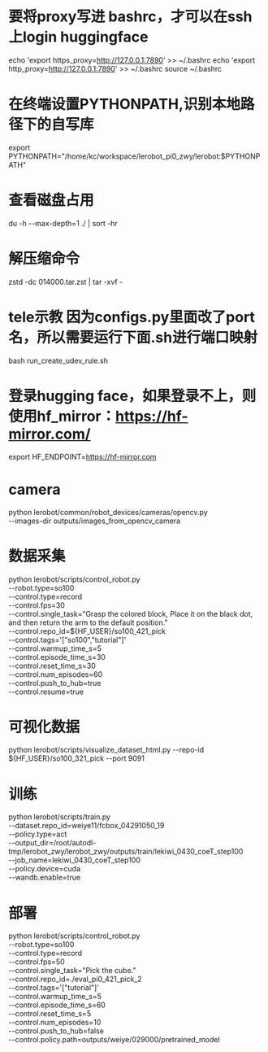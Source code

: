 
# 要将proxy写进 bashrc，才可以在ssh上login huggingface
echo 'export https_proxy=http://127.0.0.1:7890' >> ~/.bashrc
echo 'export http_proxy=http://127.0.0.1:7890' >> ~/.bashrc
source ~/.bashrc

# 在终端设置PYTHONPATH,识别本地路径下的自写库
export PYTHONPATH="/home/kc/workspace/lerobot_pi0_zwy/lerobot:$PYTHONPATH"

# 查看磁盘占用
du -h --max-depth=1 ./ | sort -hr
# 解压缩命令
zstd -dc 014000.tar.zst | tar -xvf -  

# tele示教 因为configs.py里面改了port名，所以需要运行下面.sh进行端口映射
bash run_create_udev_rule.sh

# 登录hugging face，如果登录不上，则使用hf_mirror：https://hf-mirror.com/
export HF_ENDPOINT=https://hf-mirror.com

# camera
python lerobot/common/robot_devices/cameras/opencv.py \
    --images-dir outputs/images_from_opencv_camera

# 数据采集
python lerobot/scripts/control_robot.py \
  --robot.type=so100 \
  --control.type=record \
  --control.fps=30 \
  --control.single_task="Grasp the colored block, Place it on the black dot, and then return the arm to the default position." \
  --control.repo_id=${HF_USER}/so100_421_pick \
  --control.tags='["so100","tutorial"]' \
  --control.warmup_time_s=5 \
  --control.episode_time_s=30 \
  --control.reset_time_s=30 \
  --control.num_episodes=60 \
  --control.push_to_hub=true \
  --control.resume=true

# 可视化数据
python lerobot/scripts/visualize_dataset_html.py --repo-id ${HF_USER}/so100_321_pick --port 9091

# 训练
python lerobot/scripts/train.py \
  --dataset.repo_id=weiye11/fcbox_04291050_19 \
  --policy.type=act \
  --output_dir=/root/autodl-tmp/lerobot_zwy/lerobot_zwy/outputs/train/lekiwi_0430_coeT_step100 \
  --job_name=lekiwi_0430_coeT_step100 \
  --policy.device=cuda \
  --wandb.enable=true

# 部署
python lerobot/scripts/control_robot.py \
  --robot.type=so100 \
  --control.type=record \
  --control.fps=50 \
  --control.single_task="Pick the cube." \
  --control.repo_id=./eval_pi0_421_pick_2 \
  --control.tags='["tutorial"]' \
  --control.warmup_time_s=5 \
  --control.episode_time_s=60 \
  --control.reset_time_s=5 \
  --control.num_episodes=10 \
  --control.push_to_hub=false \
  --control.policy.path=outputs/weiye/029000/pretrained_model
